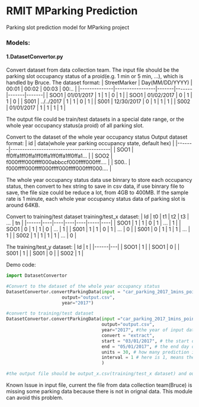 # RMIT MParking Prediction

Parking slot prediction model for MParking project

### Models:
#### 1.DatasetConvertor.py
Convert dataset from data collection team. The input file should be the parking slot occupancy status of a proid(e.g. 1 min or 5 min, ...), which is handled by Bruce.
The dataset format:
| StreetMarker | Day(MM/DD/YYYY) | 00:01 | 00:02 | 00:03 | 00:.. |
|--------------|-----------------|-------|-------|-------|-------|
| SOO1         | 01/01/2017      | 1     | 1     | 0     | 1     |
| SOO1         | 01/02/2017      | 0     | 1     | 1     | 0     |
| S001         | ../../2017      | 1     | 1     | 0     | 1     |
| S001         | 12/30/2017      | 0     | 1     | 1     | 1     |
| S002         | 01/01/2017      | 1     | 1     | 1     | 1     |

The output file could be train/test datasets in a special date range, or the whole year occupancy status(a proid) of all parking slot.

Convert to the dataset of the whole year occupancy status
Output dataset format:
| id    | data(whole year parking occupancy state, default hex) |
|-------|------------------------------------------|
| SOO1  | ff0ffa1ff0ffa1ff0ffa1ff0ffa1ff0ffa1...                               |
| SOO2  | f000ffff000ffff000abbccf000ffff000fff....                              |
| S00.. | f000ffff000ffff000ffff000ffff000ffff000....                              |

The whole year occupancy status data use binrary to store each occupancy status, then convert to hex string to save in csv data, if use binrary file to save, the file size could be reduce a lot, from 4GB to 400MB. If the sample rate is 1 minute, each whole year occupancy status data of parking slot is around 64KB.

Convert to training/test dataset
training/test_x dataset:
| Id   | t0 | t1 | t2 | t3 | ... | tn |
|------|----|----|----|----|-----|----|
| SOO1 | 1  | 1  | 0  | 1  | ... | 1  |
| SOO1 | 0  | 1  | 1  | 0  | ... | 1  |
| S001 | 1  | 1  | 0  | 1  | ... | 0  |
| S001 | 0  | 1  | 1  | 1  | ... | 1  |
| S002 | 1  | 1  | 1  | 1  | ... | 0  |

The training/test_y dataset:
| Id   | t |
|------|---|
| SOO1 | 1 |
| SOO1 | 0 |
| S001 | 1 |
| S001 | 0 |
| S002 | 1 |

Demo code:
```python
import DatasetConvertor

#Convert to the dataset of the whole year occupancy status
DatasetConvertor.convertParkingData(input = "car_parking_2017_1mins_point.csv",
                     output="output.csv",
                     year="2017")

#convert to training/test dataset
DatasetConvertor.convertParkingData(input ="car_parking_2017_1mins_point.csv",
                                    output="output.csv",
                                    year="2017", #the year of input dataset
                                    convert = "extract", 
                                    start = "03/01/2017", # the start day of the range 2017-3-1:00:00:00
                                    end = "05/01/2017", # the end day of the range, 2017-5-1:00:00:00
                                    units = 30, # how many prediction inputs, t0,t1,t2...tn
                                    interval = 1 # here is 1, means the input dataset sample rate is 1 minute per occupancy status, if it's 5, means 5 minute per occupancy status.
                                    )

#the output file should be output_x.csv(training/test_x dataset) and output_y.csv(training/test_y dataset)
```

Known Issue in input file, current the file from data collection team(Bruce) is missing some parking data because there is not in orignal data. This module can avoid this problem.